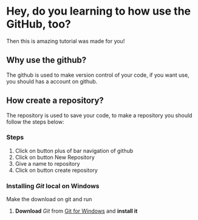 # Hey, do you learning to how use the GitHub, too?
Then this is amazing tutorial was made for you!

## Why use the github?
The github is used to make version control of your code, if you want use, you should has a account on github.

## How create a repository?
The repository is used to save your code, to make a repository you should follow the steps below:

### Steps
1. Click on button plus of  bar navigation of github
2. Click on button New  Repository
3. Give a name to repository
4. Click on button create  repository

### Installing *Git* local on Windows
Make the download on git and run

1. **Download** *Git* from [Git for Windows](http://msysgit.github.io/) and **install it**